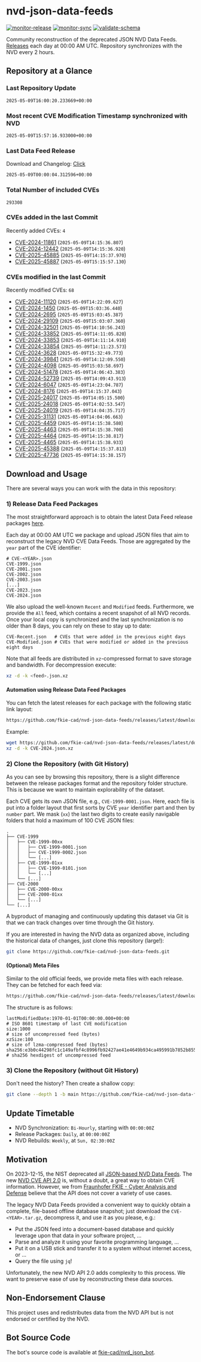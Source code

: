 # nvd-json-data-feeds

[![monitor-release](https://github.com/fkie-cad/nvd-json-data-feeds/actions/workflows/monitor_release.yml/badge.svg)](https://github.com/fkie-cad/nvd-json-data-feeds/actions/workflows/monitor_release.yml)
[![monitor-sync](https://github.com/fkie-cad/nvd-json-data-feeds/actions/workflows/monitor_sync.yml/badge.svg)](https://github.com/fkie-cad/nvd-json-data-feeds/actions/workflows/monitor_sync.yml)
[![validate-schema](https://github.com/fkie-cad/nvd-json-data-feeds/actions/workflows/validate_schema.yml/badge.svg)](https://github.com/fkie-cad/nvd-json-data-feeds/actions/workflows/validate_schema.yml)

Community reconstruction of the deprecated JSON NVD Data Feeds.
[Releases](https://github.com/fkie-cad/nvd-json-data-feeds/releases/latest) each day at 00:00 AM UTC.
Repository synchronizes with the NVD every 2 hours.

## Repository at a Glance

### Last Repository Update

```plain
2025-05-09T16:00:20.233669+00:00
```

### Most recent CVE Modification Timestamp synchronized with NVD

```plain
2025-05-09T15:57:16.933000+00:00
```

### Last Data Feed Release

Download and Changelog: [Click](https://github.com/fkie-cad/nvd-json-data-feeds/releases/latest)

```plain
2025-05-09T00:00:04.312596+00:00
```

### Total Number of included CVEs

```plain
293308
```

### CVEs added in the last Commit

Recently added CVEs: `4`

- [CVE-2024-11861](CVE-2024/CVE-2024-118xx/CVE-2024-11861.json) (`2025-05-09T14:15:36.807`)
- [CVE-2024-12442](CVE-2024/CVE-2024-124xx/CVE-2024-12442.json) (`2025-05-09T14:15:36.920`)
- [CVE-2025-45885](CVE-2025/CVE-2025-458xx/CVE-2025-45885.json) (`2025-05-09T14:15:37.970`)
- [CVE-2025-45887](CVE-2025/CVE-2025-458xx/CVE-2025-45887.json) (`2025-05-09T15:15:57.130`)


### CVEs modified in the last Commit

Recently modified CVEs: `68`

- [CVE-2024-11120](CVE-2024/CVE-2024-111xx/CVE-2024-11120.json) (`2025-05-09T14:22:09.627`)
- [CVE-2024-1450](CVE-2024/CVE-2024-14xx/CVE-2024-1450.json) (`2025-05-09T15:03:36.440`)
- [CVE-2024-2695](CVE-2024/CVE-2024-26xx/CVE-2024-2695.json) (`2025-05-09T15:03:45.387`)
- [CVE-2024-29109](CVE-2024/CVE-2024-291xx/CVE-2024-29109.json) (`2025-05-09T15:03:07.360`)
- [CVE-2024-32501](CVE-2024/CVE-2024-325xx/CVE-2024-32501.json) (`2025-05-09T14:10:56.243`)
- [CVE-2024-33852](CVE-2024/CVE-2024-338xx/CVE-2024-33852.json) (`2025-05-09T14:11:05.820`)
- [CVE-2024-33853](CVE-2024/CVE-2024-338xx/CVE-2024-33853.json) (`2025-05-09T14:11:14.910`)
- [CVE-2024-33854](CVE-2024/CVE-2024-338xx/CVE-2024-33854.json) (`2025-05-09T14:11:23.573`)
- [CVE-2024-3628](CVE-2024/CVE-2024-36xx/CVE-2024-3628.json) (`2025-05-09T15:32:49.773`)
- [CVE-2024-39841](CVE-2024/CVE-2024-398xx/CVE-2024-39841.json) (`2025-05-09T14:12:09.550`)
- [CVE-2024-4098](CVE-2024/CVE-2024-40xx/CVE-2024-4098.json) (`2025-05-09T15:03:58.697`)
- [CVE-2024-51478](CVE-2024/CVE-2024-514xx/CVE-2024-51478.json) (`2025-05-09T14:06:43.383`)
- [CVE-2024-52739](CVE-2024/CVE-2024-527xx/CVE-2024-52739.json) (`2025-05-09T14:09:43.913`)
- [CVE-2024-6047](CVE-2024/CVE-2024-60xx/CVE-2024-6047.json) (`2025-05-09T14:23:04.787`)
- [CVE-2024-8176](CVE-2024/CVE-2024-81xx/CVE-2024-8176.json) (`2025-05-09T14:15:37.043`)
- [CVE-2025-24017](CVE-2025/CVE-2025-240xx/CVE-2025-24017.json) (`2025-05-09T14:05:15.500`)
- [CVE-2025-24018](CVE-2025/CVE-2025-240xx/CVE-2025-24018.json) (`2025-05-09T14:02:53.547`)
- [CVE-2025-24019](CVE-2025/CVE-2025-240xx/CVE-2025-24019.json) (`2025-05-09T14:04:35.717`)
- [CVE-2025-31131](CVE-2025/CVE-2025-311xx/CVE-2025-31131.json) (`2025-05-09T14:04:06.663`)
- [CVE-2025-4459](CVE-2025/CVE-2025-44xx/CVE-2025-4459.json) (`2025-05-09T14:15:38.580`)
- [CVE-2025-4463](CVE-2025/CVE-2025-44xx/CVE-2025-4463.json) (`2025-05-09T14:15:38.700`)
- [CVE-2025-4464](CVE-2025/CVE-2025-44xx/CVE-2025-4464.json) (`2025-05-09T14:15:38.817`)
- [CVE-2025-4465](CVE-2025/CVE-2025-44xx/CVE-2025-4465.json) (`2025-05-09T14:15:38.933`)
- [CVE-2025-45388](CVE-2025/CVE-2025-453xx/CVE-2025-45388.json) (`2025-05-09T14:15:37.813`)
- [CVE-2025-47736](CVE-2025/CVE-2025-477xx/CVE-2025-47736.json) (`2025-05-09T14:15:38.157`)


## Download and Usage

There are several ways you can work with the data in this repository:

### 1) Release Data Feed Packages

The most straightforward approach is to obtain the latest Data Feed release packages [here](https://github.com/fkie-cad/nvd-json-data-feeds/releases/latest).

Each day at 00:00 AM UTC we package and upload JSON files that aim to reconstruct the legacy NVD CVE Data Feeds.
Those are aggregated by the `year` part of the CVE identifier:

```
# CVE-<YEAR>.json
CVE-1999.json
CVE-2001.json
CVE-2002.json
CVE-2003.json
[...]
CVE-2023.json
CVE-2024.json
```

We also upload the well-known `Recent` and `Modified` feeds.
Furthermore, we provide the `All` feed, which contains a recent snapshot of all NVD records.
Once your local copy is synchronized and the last synchronization is no older than 8 days, you can rely on these to stay up to date:

```plain
CVE-Recent.json   # CVEs that were added in the previous eight days
CVE-Modified.json # CVEs that were modified or added in the previous eight days
```

Note that all feeds are distributed in `xz`-compressed format to save storage and bandwidth.
For decompression execute:

```sh
xz -d -k <feed>.json.xz
```

#### Automation using Release Data Feed Packages

You can fetch the latest releases for each package with the following static link layout:

```sh
https://github.com/fkie-cad/nvd-json-data-feeds/releases/latest/download/CVE-<YEAR>.json.xz
```

Example:

```sh
wget https://github.com/fkie-cad/nvd-json-data-feeds/releases/latest/download/CVE-2024.json.xz
xz -d -k CVE-2024.json.xz
```

### 2) Clone the Repository (with Git History)

As you can see by browsing this repository, there is a slight difference between the release packages format and the repository folder structure.
This is because we want to maintain explorability of the dataset.

Each CVE gets its own JSON file, e.g., `CVE-1999-0001.json`.
Here, each file is put into a folder layout that first sorts by CVE `year` identifier part and then by `number` part.
We mask (`xx`) the last two digits to create easily navigable folders that hold a maximum of 100 CVE JSON files:

```plain
.
├── CVE-1999
│   ├── CVE-1999-00xx
│   │   ├── CVE-1999-0001.json
│   │   ├── CVE-1999-0002.json
│   │   └── [...]
│   ├── CVE-1999-01xx
│   │   ├── CVE-1999-0101.json
│   │   └── [...]
│   └── [...]
├── CVE-2000
│   ├── CVE-2000-00xx
│   ├── CVE-2000-01xx
│   └── [...]
└── [...]
```

A byproduct of managing and continuously updating this dataset via Git is that we can track changes over time through the Git history.

If you are interested in having the NVD data as organized above, including the historical data of changes, just clone this repository (large!):

```sh
git clone https://github.com/fkie-cad/nvd-json-data-feeds.git
```

#### (Optional) Meta Files

Similar to the old official feeds, we provide meta files with each release. They can be fetched for each feed via:

```sh
https://github.com/fkie-cad/nvd-json-data-feeds/releases/latest/download/CVE-<YEAR>.meta
```

The structure is as follows:

```plain
lastModifiedDate:1970-01-01T00:00:00.000+00:00                          # ISO 8601 timestamp of last CVE modification
size:1000                                                               # size of uncompressed feed (bytes)
xzSize:100                                                              # size of lzma-compressed feed (bytes)
sha256:e3b0c44298fc1c149afbf4c8996fb92427ae41e4649b934ca495991b7852b855 # sha256 hexdigest of uncompressed feed
```

### 3) Clone the Repository (without Git History)

Don't need the history? Then create a shallow copy:

```sh
git clone --depth 1 -b main https://github.com/fkie-cad/nvd-json-data-feeds.git
```


## Update Timetable

* NVD Synchronization: `Bi-Hourly`, starting with `00:00:00Z`
* Release Packages: `Daily`, at `00:00:00Z`
* NVD Rebuilds: `Weekly`, at `Sun, 02:30:00Z`


## Motivation

On 2023-12-15, the NIST deprecated all [JSON-based NVD Data Feeds](https://nvd.nist.gov/vuln/data-feeds#divRetirementBanner-1).
The new [NVD CVE API 2.0](https://nvd.nist.gov/developers/vulnerabilities) is, without a doubt, a great way to obtain CVE information.
However, we from [Fraunhofer FKIE - Cyber Analysis and Defense](https://www.fkie.fraunhofer.de/en/departments/cad.html) believe that the API does not cover a variety of use cases.

The legacy NVD Data Feeds provided a convenient way to quickly obtain a complete, file-based offline database snapshot; just download the `CVE-<YEAR>.tar.gz`, decompress it, and use it as you please, e.g.:

- Put the JSON feed into a document-based database and quickly leverage upon that data in your software project, ...
- Parse and analyze it using your favorite programming language, ...
- Put it on a USB stick and transfer it to a system without internet access, or ...
- Query the file using `jq`!

Unfortunately, the new NVD API 2.0 adds complexity to this process.
We want to preserve ease of use by reconstructing these data sources.

## Non-Endorsement Clause

This project uses and redistributes data from the NVD API but is not endorsed or certified by the NVD.

## Bot Source Code

The bot's source code is available at [fkie-cad/nvd\_json\_bot](https://github.com/fkie-cad/nvd_json_bot).